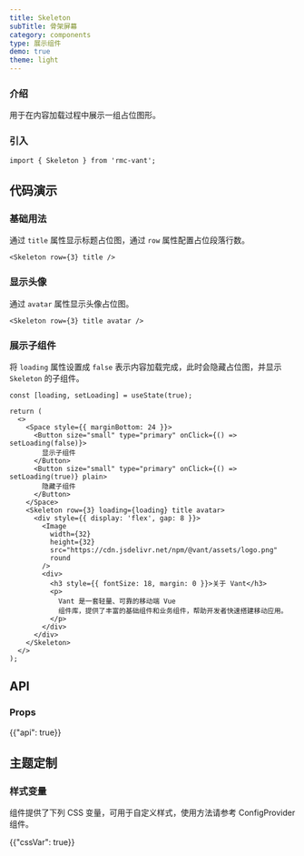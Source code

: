 ```yaml
---
title: Skeleton
subTitle: 骨架屏幕
category: components
type: 展示组件
demo: true
theme: light
---
```


### 介绍

用于在内容加载过程中展示一组占位图形。

### 引入

```tsx
import { Skeleton } from 'rmc-vant';
```

## 代码演示

### 基础用法

通过 `title` 属性显示标题占位图，通过 `row` 属性配置占位段落行数。

```tsx
<Skeleton row={3} title />
```

### 显示头像

通过 `avatar` 属性显示头像占位图。

```tsx
<Skeleton row={3} title avatar />
```

### 展示子组件

将 `loading` 属性设置成 `false` 表示内容加载完成，此时会隐藏占位图，并显示 `Skeleton` 的子组件。

```tsx
const [loading, setLoading] = useState(true);

return (
  <>
    <Space style={{ marginBottom: 24 }}>
      <Button size="small" type="primary" onClick={() => setLoading(false)}>
        显示子组件
      </Button>
      <Button size="small" type="primary" onClick={() => setLoading(true)} plain>
        隐藏子组件
      </Button>
    </Space>
    <Skeleton row={3} loading={loading} title avatar>
      <div style={{ display: 'flex', gap: 8 }}>
        <Image
          width={32}
          height={32}
          src="https://cdn.jsdelivr.net/npm/@vant/assets/logo.png"
          round
        />
        <div>
          <h3 style={{ fontSize: 18, margin: 0 }}>关于 Vant</h3>
          <p>
            Vant 是一套轻量、可靠的移动端 Vue
            组件库，提供了丰富的基础组件和业务组件，帮助开发者快速搭建移动应用。
          </p>
        </div>
      </div>
    </Skeleton>
  </>
);
```

## API

### Props

{{"api": true}}

## 主题定制

### 样式变量

组件提供了下列 CSS 变量，可用于自定义样式，使用方法请参考 ConfigProvider 组件。

{{"cssVar": true}}
